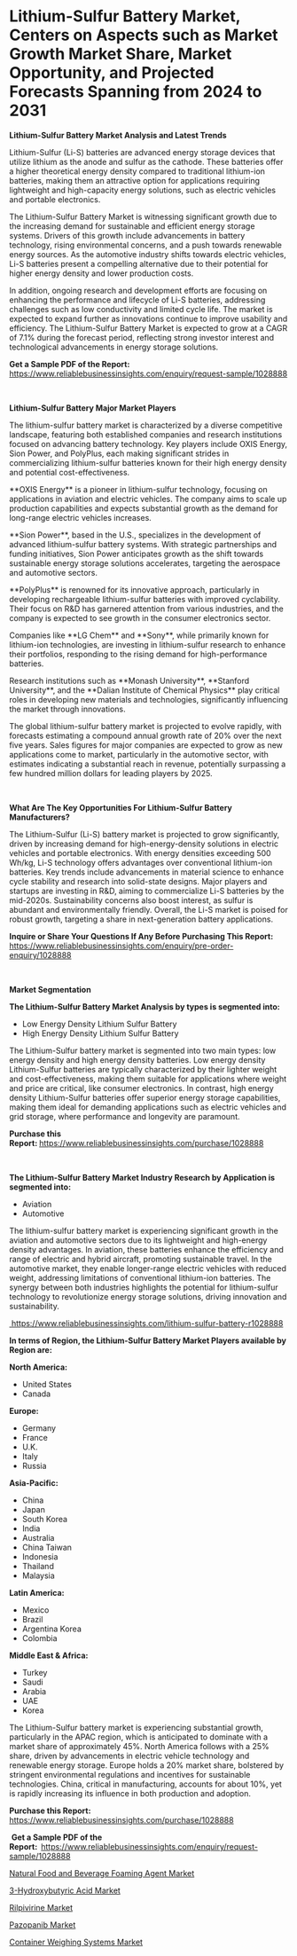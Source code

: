 <p><h1>Lithium-Sulfur Battery Market, Centers on Aspects such as Market Growth Market Share, Market Opportunity, and Projected Forecasts Spanning from 2024 to 2031</h1></p><p><strong>Lithium-Sulfur Battery Market Analysis and Latest Trends</strong></p>
<p><p>Lithium-Sulfur (Li-S) batteries are advanced energy storage devices that utilize lithium as the anode and sulfur as the cathode. These batteries offer a higher theoretical energy density compared to traditional lithium-ion batteries, making them an attractive option for applications requiring lightweight and high-capacity energy solutions, such as electric vehicles and portable electronics.</p><p>The Lithium-Sulfur Battery Market is witnessing significant growth due to the increasing demand for sustainable and efficient energy storage systems. Drivers of this growth include advancements in battery technology, rising environmental concerns, and a push towards renewable energy sources. As the automotive industry shifts towards electric vehicles, Li-S batteries present a compelling alternative due to their potential for higher energy density and lower production costs.</p><p>In addition, ongoing research and development efforts are focusing on enhancing the performance and lifecycle of Li-S batteries, addressing challenges such as low conductivity and limited cycle life. The market is expected to expand further as innovations continue to improve usability and efficiency. The Lithium-Sulfur Battery Market is expected to grow at a CAGR of 7.1% during the forecast period, reflecting strong investor interest and technological advancements in energy storage solutions.</p></p>
<p><strong>Get a Sample PDF of the Report:&nbsp;</strong> <a href="https://www.reliablebusinessinsights.com/enquiry/request-sample/1028888">https://www.reliablebusinessinsights.com/enquiry/request-sample/1028888</a></p>
<p>&nbsp;</p>
<p><strong>Lithium-Sulfur Battery Major Market Players</strong></p>
<p><p>The lithium-sulfur battery market is characterized by a diverse competitive landscape, featuring both established companies and research institutions focused on advancing battery technology. Key players include OXIS Energy, Sion Power, and PolyPlus, each making significant strides in commercializing lithium-sulfur batteries known for their high energy density and potential cost-effectiveness.</p><p>**OXIS Energy** is a pioneer in lithium-sulfur technology, focusing on applications in aviation and electric vehicles. The company aims to scale up production capabilities and expects substantial growth as the demand for long-range electric vehicles increases. </p><p>**Sion Power**, based in the U.S., specializes in the development of advanced lithium-sulfur battery systems. With strategic partnerships and funding initiatives, Sion Power anticipates growth as the shift towards sustainable energy storage solutions accelerates, targeting the aerospace and automotive sectors.</p><p>**PolyPlus** is renowned for its innovative approach, particularly in developing rechargeable lithium-sulfur batteries with improved cyclability. Their focus on R&D has garnered attention from various industries, and the company is expected to see growth in the consumer electronics sector.</p><p>Companies like **LG Chem** and **Sony**, while primarily known for lithium-ion technologies, are investing in lithium-sulfur research to enhance their portfolios, responding to the rising demand for high-performance batteries.</p><p>Research institutions such as **Monash University**, **Stanford University**, and the **Dalian Institute of Chemical Physics** play critical roles in developing new materials and technologies, significantly influencing the market through innovations.</p><p>The global lithium-sulfur battery market is projected to evolve rapidly, with forecasts estimating a compound annual growth rate of 20% over the next five years. Sales figures for major companies are expected to grow as new applications come to market, particularly in the automotive sector, with estimates indicating a substantial reach in revenue, potentially surpassing a few hundred million dollars for leading players by 2025.</p></p>
<p>&nbsp;</p>
<p><strong>What Are The Key Opportunities For Lithium-Sulfur Battery Manufacturers?</strong></p>
<p><p>The Lithium-Sulfur (Li-S) battery market is projected to grow significantly, driven by increasing demand for high-energy-density solutions in electric vehicles and portable electronics. With energy densities exceeding 500 Wh/kg, Li-S technology offers advantages over conventional lithium-ion batteries. Key trends include advancements in material science to enhance cycle stability and research into solid-state designs. Major players and startups are investing in R&D, aiming to commercialize Li-S batteries by the mid-2020s. Sustainability concerns also boost interest, as sulfur is abundant and environmentally friendly. Overall, the Li-S market is poised for robust growth, targeting a share in next-generation battery applications.</p></p>
<p><strong>Inquire or Share Your Questions If Any Before Purchasing This Report:</strong> <a href="https://www.reliablebusinessinsights.com/enquiry/pre-order-enquiry/1028888">https://www.reliablebusinessinsights.com/enquiry/pre-order-enquiry/1028888</a></p>
<p>&nbsp;</p>
<p><strong>Market Segmentation</strong></p>
<p><strong>The Lithium-Sulfur Battery Market Analysis by types is segmented into:</strong></p>
<p><ul><li>Low Energy Density Lithium Sulfur Battery</li><li>High Energy Density Lithium Sulfur Battery</li></ul></p>
<p><p>The Lithium-Sulfur battery market is segmented into two main types: low energy density and high energy density batteries. Low energy density Lithium-Sulfur batteries are typically characterized by their lighter weight and cost-effectiveness, making them suitable for applications where weight and price are critical, like consumer electronics. In contrast, high energy density Lithium-Sulfur batteries offer superior energy storage capabilities, making them ideal for demanding applications such as electric vehicles and grid storage, where performance and longevity are paramount.</p></p>
<p><strong>Purchase this Report:&nbsp;</strong><a href="https://www.reliablebusinessinsights.com/purchase/1028888">https://www.reliablebusinessinsights.com/purchase/1028888</a></p>
<p>&nbsp;</p>
<p><strong>The Lithium-Sulfur Battery Market Industry Research by Application is segmented into:</strong></p>
<p><ul><li>Aviation</li><li>Automotive</li></ul></p>
<p><p>The lithium-sulfur battery market is experiencing significant growth in the aviation and automotive sectors due to its lightweight and high-energy density advantages. In aviation, these batteries enhance the efficiency and range of electric and hybrid aircraft, promoting sustainable travel. In the automotive market, they enable longer-range electric vehicles with reduced weight, addressing limitations of conventional lithium-ion batteries. The synergy between both industries highlights the potential for lithium-sulfur technology to revolutionize energy storage solutions, driving innovation and sustainability.</p></p>
<p><a href="https://www.reliablebusinessinsights.com/lithium-sulfur-battery-r1028888">&nbsp;https://www.reliablebusinessinsights.com/lithium-sulfur-battery-r1028888</a></p>
<p><strong>In terms of Region, the Lithium-Sulfur Battery Market Players available by Region are:</strong></p>
<p>
    <p> <strong> North America: </strong>
        <ul>
            <li>United States</li>
            <li>Canada</li>
        </ul>
        </p> 
    <p> <strong> Europe: </strong>
        <ul>
            <li>Germany</li>
            <li>France</li>
            <li>U.K.</li>
            <li>Italy</li>
            <li>Russia</li>
        </ul>
        </p> 
    <p> <strong> Asia-Pacific: </strong>
        <ul>
            <li>China</li>
            <li>Japan</li>
            <li>South Korea</li>
            <li>India</li>
            <li>Australia</li>
            <li>China Taiwan</li>
            <li>Indonesia</li>
            <li>Thailand</li>
            <li>Malaysia</li>
        </ul>
        </p> 
    <p> <strong> Latin America: </strong>
        <ul>
            <li>Mexico</li>
            <li>Brazil</li>
            <li>Argentina Korea</li>
            <li>Colombia</li>
        </ul>
        </p> 
    <p> <strong> Middle East & Africa: </strong>
        <ul>
            <li>Turkey</li>
            <li>Saudi</li>
            <li>Arabia</li>
            <li>UAE</li>
            <li>Korea</li>
        </ul>
    </p>
    </p>
<p><p>The Lithium-Sulfur battery market is experiencing substantial growth, particularly in the APAC region, which is anticipated to dominate with a market share of approximately 45%. North America follows with a 25% share, driven by advancements in electric vehicle technology and renewable energy storage. Europe holds a 20% market share, bolstered by stringent environmental regulations and incentives for sustainable technologies. China, critical in manufacturing, accounts for about 10%, yet is rapidly increasing its influence in both production and adoption.</p></p>
<p><strong>Purchase this Report: </strong><a href="https://www.reliablebusinessinsights.com/purchase/1028888">https://www.reliablebusinessinsights.com/purchase/1028888</a></p>
<p>&nbsp;<strong>Get a Sample PDF of the Report:&nbsp;&nbsp;</strong><a href="https://www.reliablebusinessinsights.com/enquiry/request-sample/1028888">https://www.reliablebusinessinsights.com/enquiry/request-sample/1028888</a></p>
<p><strong></strong></p>
<p><p><a href="https://issuu.com/reportprime-2/docs/natural-food-and-beverage-foaming-a_ae69abb1d5cd71">Natural Food and Beverage Foaming Agent Market</a></p><p><a href="https://github.com/hrhzhypq19/Market-Research-Report-List-1/blob/main/3-hydroxybutyric-acid-market.md">3-Hydroxybutyric Acid Market</a></p><p><a href="https://www.linkedin.com/pulse/booming-rilpivirine-market-sector-analysis-growth-projections-jyf3e?trackingId=0G3La2gCRBSpZNXejH6XRg%3D%3D">Rilpivirine Market</a></p><p><a href="https://www.linkedin.com/pulse/global-perspectives-pazopanib-market-trends-forecast-2024-eak0e?trackingId=Yvlzb6giRSmr9F5nabuj6g%3D%3D">Pazopanib Market</a></p><p><a href="https://github.com/angelajermaine/Market-Research-Report-List-5/blob/main/container-weighing-systems-market.md">Container Weighing Systems Market</a></p></p>